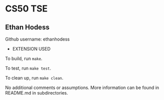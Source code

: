 # CS50 TSE
## Ethan Hodess 

Github username: ethanhodess

* EXTENSION USED

To build, run `make`.

To test, run `make test`.

To clean up, run `make clean`.

No additional comments or assumptions. More information can be found in README.md in subdirectories.

